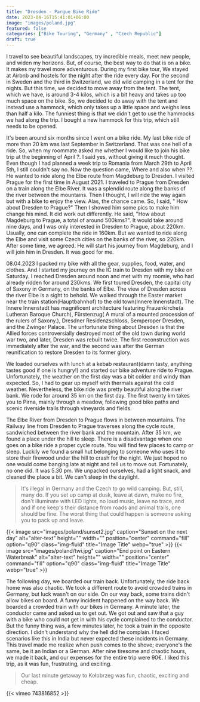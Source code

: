 ```yaml
---
title: "Dresden - Pargue Bike Ride"
date: 2023-04-16T15:41:01+06:00
image: "images/poland.jpg"
featured: false
categories: ["Bike Touring", "Germany" , "Czech Republic"]
draft: true
---
```



I travel to see beautiful landscapes, try incredible meals, meet new people, and widen my horizons. But, of course, the best way to do that is on a bike. It makes my travel more adventurous. During my first bike tour, We stayed at Airbnb and hostels for the night after the ride every day. For the second in Sweden and the third in Switzerland, we did wild camping in a tent for the nights. But this time, we decided to move away from the tent. The tent, which we have, is around 3-4 kilos, which is a bit heavy and takes up too much space on the bike. So, we decided to do away with the tent and instead use a hammock, which only takes up a little space and weighs less than half a kilo. The funniest thing is that we didn't get to use the hammocks we had along the trip. I bought a new hammock for this trip, which still needs to be opened.

It's been around six months since I went on a bike ride. My last bike ride of more than 20 km was last September in Switzerland. That was one hell of a ride. So, when my roommate asked me whether I would like to join his bike trip at the beginning of April ?. I said yes, without giving it much thought. Even though I had planned a week trip to Romania from March 29th to April 5th, I still couldn't say no. Now the question came, Where and also when ??.  He wanted to ride along the Elbe route from Magdeburg to Dresden. I visited Prague for the first time in August 2021. I traveled to Prague from Dresden on a train along the Elbe River. It was a splendid route along the banks of the river between the mountains. Then I thought, I will ride the way again but with a bike to enjoy the view. Alas, the chance came. So, I said, " How about Dresden to Prague?" Then I showed him some pics to make him change his mind. It did work out differently. He said, "How about Magdeburg to Prague, a total of around 500kms?". It would take around nine days, and I was only interested in Dresden to Prague, about 220km. Usually, one can complete the ride in 160km. But we wanted to ride along the Elbe and visit some Czech cities on the banks of the river, so 220km. After some time, we agreed. He will start his journey from Magdeburg, and I will join him in Dresden. It was good for me.

08.04.2023
I packed my bike with all the gear, supplies, food, water, and clothes.
And I started my journey on the IC train to Dresden with my bike on Saturday. I reached Dresden around noon and met with my roomie, who had already ridden for around 230kms. We first toured Dresden, the capital city of Saxony in Germany, on the banks of Elbe. The view of Dresden across the river Elbe is a sight to behold. We walked through the Easter market near the train station(Hauptbahnhof) to the old town(Innere Innenstadt). The Innere Innenstadt has magnificent architecture featuring Frauenkirche(a Lutheran Baroque Church), Fürstenzug( A mural of a mounted procession of the rulers of Saxony.), Dresdner Residenzschloss, Semperoper Dresden, and the Zwinger Palace. The unfortunate thing about Dresden is that the Allied forces controversially destroyed most of the old town during world war two, and later, Dresden was rebuilt twice. The first reconstruction was immediately after the war, and the second was after the German reunification to restore Dresden to its former glory.

We loaded ourselves with lunch at a kebab restaurant(damn tasty, anything tastes good if one is hungry!) and started our bike adventure ride to Prague. Unfortunately, the weather on the first day was a bit colder and windy than expected. So, I had to gear up myself with thermals against the cold weather. Nevertheless, the bike ride was pretty beautiful along the river bank. We rode for around 35 km on the first day. The first twenty km takes you to Pirna, mainly through a meadow, following good bike paths and scenic riverside trails through vineyards and fields.

The Elbe River from Dresden to Prague flows in between mountains. The Railway line from Dresden to Prague traverses along the cycle route, sandwiched between the river bank and the mountain. After 35 km, we found a place under the hill to sleep.  There is a disadvantage when one goes on a bike ride a proper cycle route. You will find few places to camp or sleep. Luckily we found a small hut belonging to someone who uses it to store their firewood under the hill to crash for the night. We just hoped no one would come banging late at night and tell us to move out. Fortunately, no one did. It was 5.30 pm. We unpacked ourselves, had a light snack, and cleaned the place a bit. We can't sleep in the daylight.


>It's illegal in Germany and the Czech to go wild camping. But, still, many do. If you set up camp at dusk, leave at dawn, make no fire, don't illuminate with LED lights, no loud music, leave no trace, and and if one keep's their distance from roads and animal trails, one should be fine. The worst thing that could happen is someone asking you to pack up and leave.



{{< image src="images/poland/sunset2.jpg" caption="Sunset on the next day" alt="alter-text" height="" width="" position="center" command="fill" option="q90" class="img-fluid" title="Image Title" webp="true" >}}
{{< image src="images/poland/twi.jpg" caption="End point on Eastern Waterbreak" alt="alter-text" height="" width="" position="center" command="fill" option="q90" class="img-fluid" title="Image Title" webp="true" >}}

The following day, we boarded our train back. Unfortunately, the ride back home was also chaotic. We took a different route to avoid crowded trains in Germany, but luck wasn't on our side. On our way back, some trains didn't allow bikes on board. A funny incident happened on the way back. We boarded a crowded train with our bikes in Germany. A minute later, the conductor came and asked us to get out. We got out and saw that a guy with a bike who could not get in with his cycle complained to the conductor. But the funny thing was, a few minutes later, he took a train in the opposite direction. I didn't understand why the hell did he complain. I faced scenarios like this in India but never expected these incidents in Germany. This travel made me realize when push comes to the shove; everyone's the same, be it an Indian or a German. After nine tiresome and chaotic hours, we made it back, and our expenses for the entire trip were 90€. I liked this trip, as it was fun, frustrating, and exciting.  


>Our last minute getaway to Kołobrzeg was fun, chaotic, exciting and cheap. 

{{< vimeo 743816852 >}}

